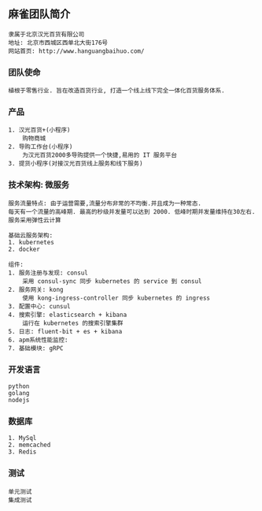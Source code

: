 ## 麻雀团队简介 ##

    隶属于北京汉光百货有限公司
    地址: 北京市西城区西单北大街176号
    网站首页: http://www.hanguangbaihuo.com/

### 团队使命 ###

    植根于零售行业. 旨在改造百货行业, 打造一个线上线下完全一体化百货服务体系.

### 产品 ###

    1. 汉光百货+(小程序)
        购物商城
    2. 导购工作台(小程序)
        为汉光百货2000多导购提供一个快捷,易用的 IT 服务平台
    3. 提货小程序(对接汉光百货线上服务和线下服务)


### 技术架构: 微服务 ###

    服务流量特点: 由于运营需要,流量分布非常的不均衡.并且成为一种常态.
    每天有一个流量的高峰期. 最高的秒级并发量可以达到 2000. 低峰时期并发量维持在30左右.
    服务采用弹性云计算

    基础云服务架构:
    1. kubernetes
    2. docker

    组件:
    1. 服务注册与发现: consul
        采用 consul-sync 同步 kubernetes 的 service 到 consul
    2. 服务网关: kong
        使用 kong-ingress-controller 同步 kubernetes 的 ingress
    3. 配置中心: cunsul
    4. 搜索引擎: elasticsearch + kibana
        运行在 kubernetes 的搜索引擎集群
    5. 日志: fluent-bit + es + kibana
    6. apm系统性能监控:
    7. 基础模块: gRPC

### 开发语言 ###

    python
    golang
    nodejs

### 数据库 ###

    1. MySql
    2. memcached
    3. Redis

### 测试 ###

    单元测试
    集成测试
